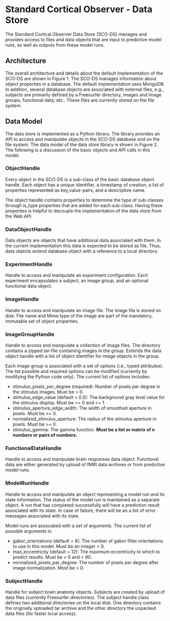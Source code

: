 # Standard Cortical Observer - Data Store

The Standard Cortical Observer Data Store (SCO-DS) manages and provides access to files and data objects that are input to predictive model runs, as well as outputs from these model runs.


## Architecture

The overall architecture and details about the default implementation of the SCO-DS are shown in Figure 1. The SCO-DS manages information about object properties in a database. The default implementation uses MongoDB. In addition, several database objects are associated with external files, e.g., subjects are primarily defined by a Freesurfer directory, images and image groups, functional data, etc.. These files are currently stored on the file system.


## Data Model

The data store is implemented as a Python library. The library provides an API to access and manipulate objects in the SCO-DS database and on the file system. The data model of the data store library is shown in Figure 2.  The following is a discussion of the basic objects and API calls in this model.


### ObjectHandle

Every object in the SCO-DS is a sub-class of the basic database object handle. Each object has a unique identifier, a timestamp of creation, a list of properties represented as key,value-pairs, and a descriptive name.

The object handle contains properties to determine the type of sub-classes through is_type properties that are added for each sub-class. Having these properties is helpful to decouple the implementation of the data store from the Web API.


### DataObjectHandle

Data objects are objects that have additional data associated with them. In the current implementation this data is expected to be stored as file. Thus, data objects extend database object with a reference to a local directory.


### ExperimentHandle

Handle to access and manipulate an experiment configuration. Each experiment encapsulates a  subject, an image group, and an optional functional data object.


### ImageHandle

Handle to access and manipulate an image file. The image file is stored on disk. File name and Mime type of the image are part of the mandatory, immutable set of object properties.


### ImageGroupHandle

Handle to access and manipulate a collection of image files. The directory contains a zipped tar-file containing images in the group. Extends the data object handle with a list of object identifier for image objects in the group.

Each image group is associated with a set of options (i.e., typed attributes). The list possible and required options can be modified (currently by modifying the Python code only). The current list of options includes:

- stimulus_pixels_per_degree (required): Number of pixels per degree in the stimulus images. Must be > 0.
- stimulus_edge_value (default = 0.5): The background gray level value for the stimulus display. Must be >= 0 and <= 1.
- stimulus_aperture_edge_width: The width of smoothed aperture in pixels. Must be >= 0.
- normalized_stimulus_aperture: The radius of the stimulus aperture in pixels. Must be >= 0.
- stimulus_gamma: The gamma function. **Must be a list or matrix of n numbers or pairs of numbers.**


### FunctionalDataHandle

Handle to access and manipulate brain responses data object. Functional data are either generated by upload of fMRI data archives or from predictive model runs.


### ModelRunHandle

Handle to access and manipulate an object representing a model run and its state information. The status of the model run is maintained as a separate object. A run that has completed successfully will have a prediction result associated with its state. In case of failure, there will be an a list of error messages associated with its state.

Model runs are associated with a set of arguments. The current list of possible arguments is:

- gabor_orientations (default = 8): The number of gabor filter orientations to use in this model. Must be an integer > 0.
- max_eccentricity (default = 12): The maximum eccentricity to which to predict results. Must be > 0 and < 90.
- normalized_pixels_per_degree: The number of pixels per degree after image normalization. Most be > 0.


### SubjectHandle

Handle for subject brain anatomy objects. Subjects are created by upload of data files (currently Freesurfer directories). The subject handle class defines two additional directories on the local disk. One directory contains the originally uploaded tar archive and the other directory the unpacked data files (for faster local access).
